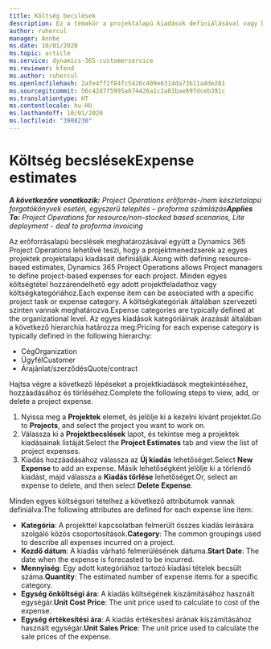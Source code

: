 ```yaml
---
title: Költség becslések
description: Ez a témakör a projektalapú kiadások definiálásával vagy becslésével kapcsolatban tartalmaz tájékoztatást.
author: ruhercul
manager: Annbe
ms.date: 10/01/2020
ms.topic: article
ms.service: dynamics-365-customerservice
ms.reviewer: kfend
ms.author: ruhercul
ms.openlocfilehash: 2afe4ff2f84fc5426c409e6314da73b11a4de281
ms.sourcegitcommit: 56c42d7f5995a674426a1c2a81bae897dceb391c
ms.translationtype: HT
ms.contentlocale: hu-HU
ms.lasthandoff: 10/01/2020
ms.locfileid: "3908230"
---
```

# <a name="expense-estimates"></a><span data-ttu-id="64560-103">Költség becslések</span><span class="sxs-lookup"><span data-stu-id="64560-103">Expense estimates</span></span>
<span data-ttu-id="64560-104">_**A következőre vonatkozik:** Project Operations erőforrás-/nem készletalapú forgatókönyvek esetén, egyszerű telepítés – proforma számlázás_</span><span class="sxs-lookup"><span data-stu-id="64560-104">_**Applies To:** Project Operations for resource/non-stocked based scenarios, Lite deployment - deal to proforma invoicing_</span></span>

<span data-ttu-id="64560-105">Az erőforrásalapú becslések meghatározásával együtt a Dynamics 365 Project Operations lehetővé teszi, hogy a projektmenedzserek az egyes projektek projektalapú kiadásait definiálják.</span><span class="sxs-lookup"><span data-stu-id="64560-105">Along with defining resource-based estimates, Dynamics 365 Project Operations allows Project managers to define project-based expenses for each project.</span></span> <span data-ttu-id="64560-106">Minden egyes költségtétel hozzárendelhető egy adott projektfeladathoz vagy költségkategóriához.</span><span class="sxs-lookup"><span data-stu-id="64560-106">Each expense item can be associated with a specific project task or expense category.</span></span> <span data-ttu-id="64560-107">A költségkategóriák általában szervezeti szinten vannak meghatározva.</span><span class="sxs-lookup"><span data-stu-id="64560-107">Expense categories are typically defined at the organizational level.</span></span> <span data-ttu-id="64560-108">Az egyes kiadások kategóriáinak árazását általában a következő hierarchia határozza meg:</span><span class="sxs-lookup"><span data-stu-id="64560-108">Pricing for each expense category is typically defined in the following hierarchy:</span></span>

- <span data-ttu-id="64560-109">Cég</span><span class="sxs-lookup"><span data-stu-id="64560-109">Organization</span></span>
- <span data-ttu-id="64560-110">Ügyfél</span><span class="sxs-lookup"><span data-stu-id="64560-110">Customer</span></span>
- <span data-ttu-id="64560-111">Árajánlat/szerződés</span><span class="sxs-lookup"><span data-stu-id="64560-111">Quote/contract</span></span>

<span data-ttu-id="64560-112">Hajtsa végre a következő lépéseket a projektkiadások megtekintéséhez, hozzáadásához és törléséhez.</span><span class="sxs-lookup"><span data-stu-id="64560-112">Complete the following steps to view, add, or delete a project expense.</span></span>

1. <span data-ttu-id="64560-113">Nyissa meg a **Projektek** elemet, és jelölje ki a kezelni kívánt projektet.</span><span class="sxs-lookup"><span data-stu-id="64560-113">Go to **Projects**, and select the project you want to work on.</span></span>
2. <span data-ttu-id="64560-114">Válassza ki a **Projektbecslések** lapot, és tekintse meg a projektek kiadásainak listáját.</span><span class="sxs-lookup"><span data-stu-id="64560-114">Select the **Project Estimates** tab and view the list of project expenses.</span></span>
3. <span data-ttu-id="64560-115">Kiadás hozzáadásához válassza az **Új kiadás** lehetőséget.</span><span class="sxs-lookup"><span data-stu-id="64560-115">Select **New Expense** to add an expense.</span></span> <span data-ttu-id="64560-116">Másik lehetőségként jelölje ki a törlendő kiadást, majd válassza a **Kiadás törlése** lehetőséget.</span><span class="sxs-lookup"><span data-stu-id="64560-116">Or, select an expense to delete, and then select **Delete Expense**.</span></span>

<span data-ttu-id="64560-117">Minden egyes költségsori tételhez a következő attribútumok vannak definiálva:</span><span class="sxs-lookup"><span data-stu-id="64560-117">The following attributes are defined for each expense line item:</span></span>

- <span data-ttu-id="64560-118">**Kategória**: A projekttel kapcsolatban felmerült összes kiadás leírására szolgáló közös csoportosítások.</span><span class="sxs-lookup"><span data-stu-id="64560-118">**Category**: The common groupings used to describe all expenses incurred on a project.</span></span>
- <span data-ttu-id="64560-119">**Kezdő dátum**: A kiadás várható felmerülésének dátuma.</span><span class="sxs-lookup"><span data-stu-id="64560-119">**Start Date**: The date when the expense is forecasted to be incurred.</span></span>
- <span data-ttu-id="64560-120">**Mennyiség**: Egy adott kategóriához tartozó kiadási tételek becsült száma.</span><span class="sxs-lookup"><span data-stu-id="64560-120">**Quantity**: The estimated number of expense items for a specific category.</span></span>
- <span data-ttu-id="64560-121">**Egység önköltségi ára**: A kiadás költségének kiszámításához használt egységár.</span><span class="sxs-lookup"><span data-stu-id="64560-121">**Unit Cost Price**: The unit price used to calculate to cost of the expense.</span></span>
- <span data-ttu-id="64560-122">**Egység értékesítési ára**: A kiadás értékesítési árának kiszámításához használt egységár.</span><span class="sxs-lookup"><span data-stu-id="64560-122">**Unit Sales Price**: The unit price used to calculate the sale prices of the expense.</span></span>

